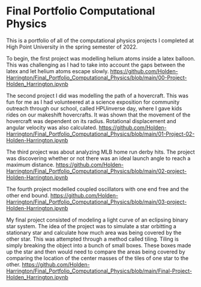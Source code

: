 # Final Portfolio Computational Physics

This is a portfolio of all of the computational physics projects I completed at High Point University in the spring semester of 2022.  

To begin, the first project was modelling helium atoms inside a latex balloon.  This was challenging as I had to take into account the gaps between the latex and let helium atoms escape slowly. <https://github.com/Holden-Harrington/Final_Portfolio_Computational_Physics/blob/main/00-Project-Holden_Harrington.ipynb>

The second project I did was modelling the path of a hovercraft.  This was fun for me as I had volunteered at a science exposition for community outreach through our school, called HPUinverse day, where I gave kids rides on our makeshift hovercrafts.  It was shown that the movement of the hovercraft was dependent on its radius.  Rotational displacement and angular velocity was also calculated. <https://github.com/Holden-Harrington/Final_Portfolio_Computational_Physics/blob/main/01-Project-02-Holden-Harrington.ipynb>

The third project was about analyzing MLB home run derby hits.  The project was discovering whether or not there was an ideal launch angle to reach a maximum distance. <https://github.com/Holden-Harrington/Final_Portfolio_Computational_Physics/blob/main/02-project-Holden-Harrington.ipynb>

The fourth project modelled coupled oscillators with one end free and the other end bound. <https://github.com/Holden-Harrington/Final_Portfolio_Computational_Physics/blob/main/03-project-Holden-Harrington.ipynb>

My final project consisted of modeling a light curve of an eclipsing binary star system.  The idea of the project was to simulate a star orbitting a stationary star and calculate how much area was being covered by the other star.  This was attempted through a method called tiling.  Tiling is simply breaking the object into a bunch of small boxes.  These boxes made up the star and then would need to compare the areas being covered by comparing the location of the center masses of the tiles of one star to the other. <https://github.com/Holden-Harrington/Final_Portfolio_Computational_Physics/blob/main/Final-Project-Holden_Harrington.ipynb>
